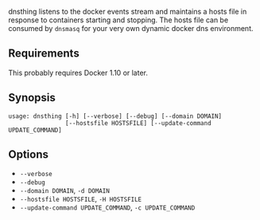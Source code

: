 dnsthing listens to the docker events stream and maintains a hosts
file in response to containers starting and stopping.  The hosts file
can be consumed by `dnsmasq` for your very own dynamic docker dns
environment.

## Requirements

This probably requires Docker 1.10 or later.

## Synopsis

    usage: dnsthing [-h] [--verbose] [--debug] [--domain DOMAIN]
                    [--hostsfile HOSTSFILE] [--update-command UPDATE_COMMAND]

## Options

- `--verbose`
- `--debug`
- `--domain DOMAIN`, `-d DOMAIN`
- `--hostsfile HOSTSFILE`, `-H HOSTSFILE`
- `--update-command UPDATE_COMMAND`, `-c UPDATE_COMMAND`
